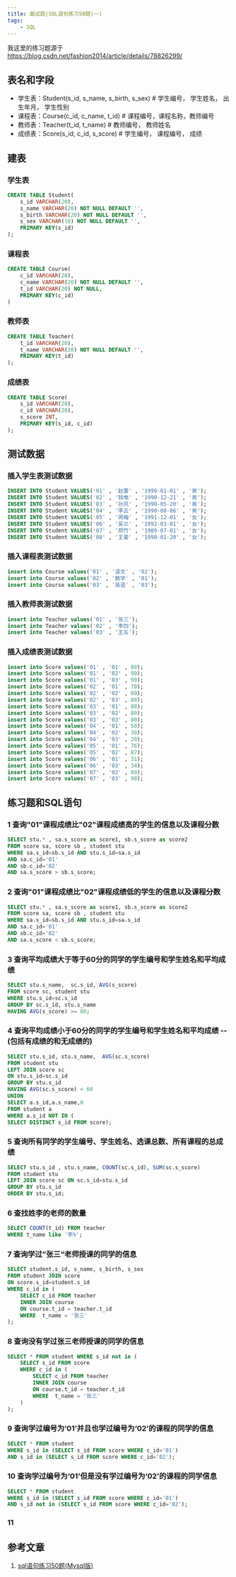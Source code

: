 ```yaml
---
title: 面试题|SQL语句练习50题(一)
tags:
    - SQL
---
```


我这里的练习题源于 https://blog.csdn.net/fashion2014/article/details/78826299/

<!-- more -->

## 表名和字段

- 学生表：Student(s_id, s_name, s_birth, s_sex) # 学生编号， 学生姓名， 出生年月， 学生性别
- 课程表：Course(c_id, c_name, t_id) # 课程编号，课程名称，教师编号
- 教师表：Teacher(t_id, t_name) # 教师编号， 教师姓名
- 成绩表：Score(s_id, c_id, s_score) # 学生编号， 课程编号， 成绩

## 建表

### 学生表

```sql
CREATE TABLE Student(
    s_id VARCHAR(20),
    s_name VARCHAR(20) NOT NULL DEFAULT '',
    s_birth VARCHAR(20) NOT NULL DEFAULT '',
    s_sex VARCHAR(10) NOT NULL DEFAULT '',
    PRIMARY KEY(s_id)
);
```

### 课程表

```sql
CREATE TABLE Course(
    c_id VARCHAR(20),
    c_name VARCHAR(20) NOT NULL DEFAULT '',
    t_id VARCHAR(20) NOT NULL,
    PRIMARY KEY(c_id)
)
```

### 教师表

```sql
CREATE TABLE Teacher(
    t_id VARCHAR(20),
    t_name VARCHAR(20) NOT NULL DEFAULT '',
    PRIMARY KEY(t_id)
);
```

### 成绩表

```sql
CREATE TABLE Score(
    s_id VARCHAR(20),
    c_id VARCHAR(20),
    s_score INT,
    PRIMARY KEY(s_id, c_id)
);
```

## 测试数据

### 插入学生表测试数据

```sql
INSERT INTO Student VALUES('01' , '赵雷' , '1990-01-01' , '男');
INSERT INTO Student VALUES('02' , '钱电' , '1990-12-21' , '男');
INSERT INTO Student VALUES('03' , '孙风' , '1990-05-20' , '男');
INSERT INTO Student VALUES('04' , '李云' , '1990-08-06' , '男');
INSERT INTO Student VALUES('05' , '周梅' , '1991-12-01' , '女');
INSERT INTO Student VALUES('06' , '吴兰' , '1992-03-01' , '女');
INSERT INTO Student VALUES('07' , '郑竹' , '1989-07-01' , '女');
INSERT INTO Student VALUES('08' , '王菊' , '1990-01-20' , '女');
```

### 插入课程表测试数据

```sql
insert into Course values('01' , '语文' , '02');
insert into Course values('02' , '数学' , '01');
insert into Course values('03' , '英语' , '03');
```

### 插入教师表测试数据

```sql
insert into Teacher values('01' , '张三');
insert into Teacher values('02' , '李四');
insert into Teacher values('03' , '王五');
```

### 插入成绩表测试数据

```sql
insert into Score values('01' , '01' , 80);
insert into Score values('01' , '02' , 90);
insert into Score values('01' , '03' , 99);
insert into Score values('02' , '01' , 70);
insert into Score values('02' , '02' , 60);
insert into Score values('02' , '03' , 80);
insert into Score values('03' , '01' , 80);
insert into Score values('03' , '02' , 80);
insert into Score values('03' , '03' , 80);
insert into Score values('04' , '01' , 50);
insert into Score values('04' , '02' , 30);
insert into Score values('04' , '03' , 20);
insert into Score values('05' , '01' , 76);
insert into Score values('05' , '02' , 87);
insert into Score values('06' , '01' , 31);
insert into Score values('06' , '03' , 34);
insert into Score values('07' , '02' , 89);
insert into Score values('07' , '03' , 98);
```

## 练习题和SQL语句

### 1 查询"01"课程成绩比"02"课程成绩高的学生的信息以及课程分数

```sql
SELECT stu.* , sa.s_score as score1, sb.s_score as score2
FROM score sa, score sb , student stu
WHERE sa.s_id=sb.s_id AND stu.s_id=sa.s_id
AND sa.c_id='01'
AND sb.c_id='02'
AND sa.s_score > sb.s_score;
```

### 2 查询"01"课程成绩比"02"课程成绩低的学生的信息以及课程分数

```sql
SELECT stu.* , sa.s_score as score1, sb.s_score as score2
FROM score sa, score sb , student stu
WHERE sa.s_id=sb.s_id AND stu.s_id=sa.s_id
AND sa.c_id='01'
AND sb.c_id='02'
AND sa.s_score < sb.s_score;
```

### 3 查询平均成绩大于等于60分的同学的学生编号和学生姓名和平均成绩

```sql
SELECT stu.s_name,  sc.s_id, AVG(s_score)
FROM score sc, student stu
WHERE stu.s_id=sc.s_id
GROUP BY sc.s_id, stu.s_name
HAVING AVG(s_score) >= 60;
```

### 4 查询平均成绩小于60分的同学的学生编号和学生姓名和平均成绩 -- (包括有成绩的和无成绩的)

```sql
SELECT stu.s_id, stu.s_name,  AVG(sc.s_score)
FROM student stu
LEFT JOIN score sc
ON stu.s_id=sc.s_id
GROUP BY stu.s_id
HAVING AVG(sc.s_score) < 60
UNION
SELECT a.s_id,a.s_name,0
FROM student a
WHERE a.s_id NOT IN (
SELECT DISTINCT s_id FROM score);
```

### 5 查询所有同学的学生编号、学生姓名、选课总数、所有课程的总成绩

```sql
SELECT stu.s_id , stu.s_name, COUNT(sc.s_id), SUM(sc.s_score)
FROM student stu
LEFT JOIN score sc ON sc.s_id=stu.s_id
GROUP BY stu.s_id
ORDER BY stu.s_id;
```

### 6 查找姓李的老师的数量

```sql
SELECT COUNT(t_id) FROM teacher
WHERE t_name like '李%';
```

### 7 查询学过”张三“老师授课的同学的信息

```sql
SELECT student.s_id, s_name, s_birth, s_sex
FROM student JOIN score
ON score.s_id=student.s_id
WHERE c_id in (
    SELECT c_id FROM teacher
    INNER JOIN course
    ON course.t_id = teacher.t_id
    WHERE  t_name = '张三'
);
```

### 8 查询没有学过张三老师授课的同学的信息

```sql
SELECT * FROM student WHERE s_id not in (
    SELECT s_id FROM score
    WHERE c_id in (
        SELECT c_id FROM teacher
        INNER JOIN course
        ON course.t_id = teacher.t_id
        WHERE  t_name = '张三'
    )
);
```

### 9 查询学过编号为‘01’并且也学过编号为‘02’的课程的同学的信息

```sql
SELECT * FROM student
WHERE s_id in (SELECT s_id FROM score WHERE c_id='01')
AND s_id in (SELECT s_id FROM score WHERE c_id='02');
```

### 10 查询学过编号为‘01’但是没有学过编号为‘02’的课程的同学信息

```sql
SELECT * FROM student
WHERE s_id in (SELECT s_id FROM score WHERE c_id='01')
AND s_id not in (SELECT s_id FROM score WHERE c_id='02');
```

### 11 

## 参考文章

1. [sql语句练习50题(Mysql版)](https://blog.csdn.net/fashion2014/article/details/78826299/)
